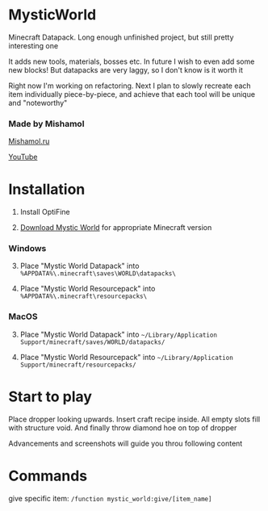 # MysticWorld

Minecraft Datapack. Long enough unfinished project, but still pretty interesting one

It adds new tools, materials, bosses etc. In future I wish to even add some new blocks! But datapacks are very laggy, so I don't know is it worth it

Right now I'm working on refactoring. Next I plan to slowly recreate each item individually piece-by-piece, and achieve that each tool will be unique and "noteworthy"

### Made by Mishamol
[Mishamol.ru](https://mishamol.ru/)

[YouTube](https://www.youtube.com/channel/UCeskH_fQxUv_R5OD9ZXuphA)

# Installation
 
1. Install OptiFine

2. [Download Mystic World](https://github.com/TrueMishamol/MysticWorld/releases/) for appropriate Minecraft version
 
### Windows

3. Place "Mystic World Datapack" into
`%APPDATA%\.minecraft\saves\WORLD\datapacks\`

4. Place "Mystic World Resourcepack" into
`%APPDATA%\.minecraft\resourcepacks\`

### MacOS

3. Place "Mystic World Datapack" into
`~/Library/Application Support/minecraft/saves/WORLD/datapacks/`

4. Place "Mystic World Resourcepack" into
`~/Library/Application Support/minecraft/resourcepacks/`

# Start to play

Place dropper looking upwards. Insert craft recipe inside. All empty slots fill with structure void. And finally throw diamond hoe on top of dropper

Advancements and screenshots will guide you throu following content

# Commands

give specific item:
`/function mystic_world:give/[item_name]`
